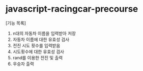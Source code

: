 # javascript-racingcar-precourse

[기능 목록]
1. n대의 자동차 이름을 입력받아 저장
2. 자동차 이름에 대한 유효성 검사
3. 전진 시도 횟수를 입력받음
4. 시도횟수에 대한 유효성 검사
5. rand를 이용한 전진 및 출력
6. 우승자 출력
